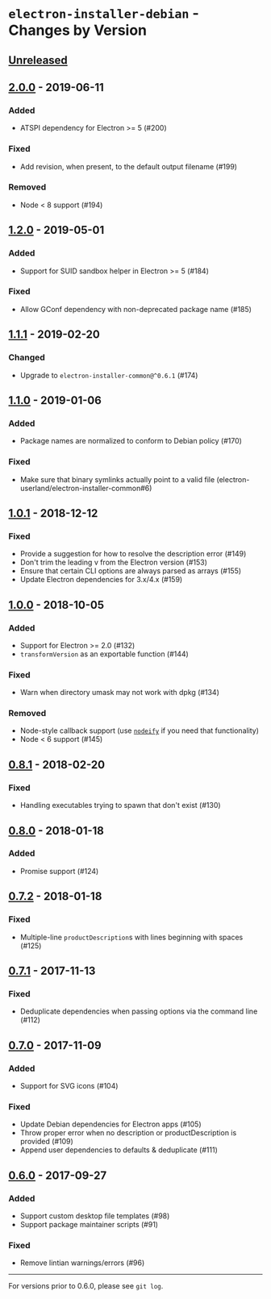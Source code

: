 # `electron-installer-debian` - Changes by Version

## [Unreleased]

[Unreleased]: https://github.com/electron-userland/electron-installer-debian/compare/v2.0.0...master

## [2.0.0] - 2019-06-11

[2.0.0]: https://github.com/electron-userland/electron-installer-debian/compare/v1.2.0...v2.0.0

### Added

* ATSPI dependency for Electron >= 5 (#200)

### Fixed

* Add revision, when present, to the default output filename (#199)

### Removed

* Node &lt; 8 support (#194)

## [1.2.0] - 2019-05-01

[1.2.0]: https://github.com/electron-userland/electron-installer-debian/compare/v1.1.1...v1.2.0

### Added

* Support for SUID sandbox helper in Electron >= 5 (#184)

### Fixed

* Allow GConf dependency with non-deprecated package name (#185)

## [1.1.1] - 2019-02-20

[1.1.1]: https://github.com/electron-userland/electron-installer-debian/compare/v1.1.0...v1.1.1

### Changed

* Upgrade to `electron-installer-common@^0.6.1` (#174)

## [1.1.0] - 2019-01-06

[1.1.0]: https://github.com/electron-userland/electron-installer-debian/compare/v1.0.1...v1.1.0

### Added

* Package names are normalized to conform to Debian policy (#170)

### Fixed

* Make sure that binary symlinks actually point to a valid file
  (electron-userland/electron-installer-common#6)

## [1.0.1] - 2018-12-12

[1.0.1]: https://github.com/electron-userland/electron-installer-debian/compare/v1.0.0...v1.0.1

### Fixed

* Provide a suggestion for how to resolve the description error (#149)
* Don't trim the leading v from the Electron version (#153)
* Ensure that certain CLI options are always parsed as arrays (#155)
* Update Electron dependencies for 3.x/4.x (#159)

## [1.0.0] - 2018-10-05

[1.0.0]: https://github.com/electron-userland/electron-installer-debian/compare/v0.8.1...v1.0.0

### Added

* Support for Electron >= 2.0 (#132)
* `transformVersion` as an exportable function (#144)

### Fixed

* Warn when directory umask may not work with dpkg (#134)

### Removed

* Node-style callback support (use [`nodeify`](https://npm.im/nodeify) if you need that
  functionality)
* Node < 6 support (#145)

## [0.8.1] - 2018-02-20

[0.8.1]: https://github.com/electron-userland/electron-installer-debian/compare/v0.8.0...v0.8.1

### Fixed

* Handling executables trying to spawn that don't exist (#130)

## [0.8.0] - 2018-01-18

[0.8.0]: https://github.com/electron-userland/electron-installer-debian/compare/v0.7.2...v0.8.0

### Added

* Promise support (#124)

## [0.7.2] - 2018-01-18

[0.7.2]: https://github.com/electron-userland/electron-installer-debian/compare/v0.7.1...v0.7.2

### Fixed

* Multiple-line `productDescription`s with lines beginning with spaces (#125)

## [0.7.1] - 2017-11-13

[0.7.1]: https://github.com/electron-userland/electron-installer-debian/compare/v0.7.0...v0.7.1

### Fixed

* Deduplicate dependencies when passing options via the command line (#112)

## [0.7.0] - 2017-11-09

[0.7.0]: https://github.com/electron-userland/electron-installer-debian/compare/v0.6.0...v0.7.0

### Added

* Support for SVG icons (#104)

### Fixed

* Update Debian dependencies for Electron apps (#105)
* Throw proper error when no description or productDescription is provided (#109)
* Append user dependencies to defaults & deduplicate (#111)

## [0.6.0] - 2017-09-27

[0.6.0]: https://github.com/electron-userland/electron-installer-debian/compare/v0.5.2...v0.6.0

### Added

* Support custom desktop file templates (#98)
* Support package maintainer scripts (#91)

### Fixed

* Remove lintian warnings/errors (#96)

----

For versions prior to 0.6.0, please see `git log`.
